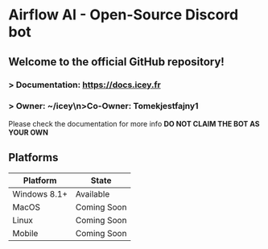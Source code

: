 # Airflow AI - Open-Source Discord bot
## Welcome to the official GitHub repository!

### > Documentation: https://docs.icey.fr
### > Owner: ~/icey\n>Co-Owner: Tomekjestfajny1

Please check the documentation for more info
**DO NOT CLAIM THE BOT AS YOUR OWN**

## Platforms
| Platform | State |
| ----------- | ----------- |
| Windows 8.1+ | Available |
| MacOS | Coming Soon |
| Linux | Coming Soon |
| Mobile | Coming Soon |
